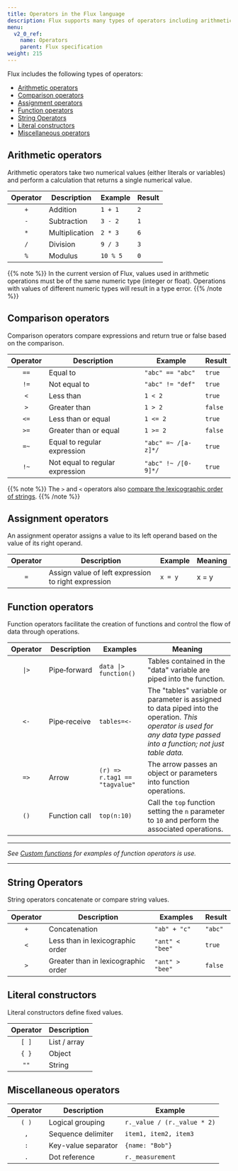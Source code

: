 ```yaml
---
title: Operators in the Flux language
description: Flux supports many types of operators including arithmetic operators, comparison operators, function operators, and others.
menu:
  v2_0_ref:
    name: Operators
    parent: Flux specification
weight: 215
---
```


Flux includes the following types of operators:

- [Arithmetic operators](#arithmetic-operators)
- [Comparison operators](#comparison-operators)
- [Assignment operators](#assignment-operators)
- [Function operators](#function-operators)
- [String Operators](#string-operators)
- [Literal constructors](#literal-constructors)
- [Miscellaneous operators](#miscellaneous-operators)

## Arithmetic operators
Arithmetic operators take two numerical values (either literals or variables) and
perform a calculation that returns a single numerical value.

| Operator | Description    | Example  | Result |
|:--------:| -----------    | -------  | ------ |
| `+`      | Addition       | `1 + 1`  | `2`    |
| `-`      | Subtraction    | `3 - 2`  | `1`    |
| `*`      | Multiplication | `2 * 3`  | `6`    |
| `/`      | Division       | `9 / 3`  | `3`    |
| `%`      | Modulus        | `10 % 5` | `0`    |

{{% note %}}
In the current version of Flux, values used in arithmetic operations must
be of the same numeric type (integer or float).
Operations with values of different numeric types will result in a type error.
{{% /note %}}

## Comparison operators
Comparison operators compare expressions and return true or false based on the comparison.

| Operator | Description                     | Example             | Result  |
|:--------:| -----------                     | -------             | ------  |
| `==`     | Equal to                        | `"abc" == "abc"`    | `true`  |
| `!=`     | Not equal to                    | `"abc" != "def"`    | `true`  |
| `<`      | Less than                       | `1 < 2`             | `true`  |
| `>`      | Greater than                    | `1 > 2`             | `false` |
| `<=`     | Less than or equal              | `1 <= 2`            | `true`  |
| `>=`     | Greater than or equal           | `1 >= 2`            | `false` |
| `=~`     | Equal to regular expression     | `"abc" =~ /[a-z]*/` | `true`  |
| `!~`     | Not equal to regular expression | `"abc" !~ /[0-9]*/` | `true`  |

{{% note %}}
The `>` and `<` operators also [compare the lexicographic order of strings](#string-operators).
{{% /note %}}

## Assignment operators
An assignment operator assigns a value to its left operand based on the value of its right operand.

| Operator | Description                                         | Example | Meaning |
|:--------:| -----------                                         | ------- | ------- |
| `=`      | Assign value of left expression to right expression | `x = y` | x = y   |


## Function operators
Function operators facilitate the creation of functions and control the flow of data through operations.

| Operator             | Description        | Examples                             | Meaning                                                                                                                                                                 |
|:--------:            | -----------        | --------                             | -------                                                                                                                                                                 |
| <code>&#124;></code> | Pipe&#8209;forward | <code>data &#124;> function()</code> | Tables contained in the "data" variable are piped into the function.                                                                                                    |
| `<-`                 | Pipe&#8209;receive | `tables=<-`                          | The "tables" variable or parameter is assigned to data piped into the operation. _This operator is used for any data type passed into a function; not just table data._ |
| `=>`                 | Arrow              | `(r) => r.tag1 == "tagvalue"`        | The arrow passes an object or parameters into function operations.                                                                                                      |
| `()`                 | Function call      | `top(n:10)`                          | Call the `top` function setting the `n` parameter to `10` and perform the associated operations.                                                                        |

---

_See [Custom functions](/v2.0/query-data/guides/custom-functions) for examples of function operators is use._

---

## String Operators
String operators concatenate or compare string values.

| Operator | Description                         | Examples        | Result  |
|:--------:| -----------                         | --------        | ------  |
| `+`      | Concatenation                       | `"ab" + "c"`    | `"abc"` |
| `<`      | Less than in lexicographic order    | `"ant" < "bee"` | `true`  |
| `>`      | Greater than in lexicographic order | `"ant" > "bee"` | `false` |

## Literal constructors
Literal constructors define fixed values.

| Operator | Description  |
|:--------:| -----------  |
| `[ ]`    | List / array |
| `{ }`    | Object       |
| `""`     | String       |

## Miscellaneous operators
| Operator | Description         | Example                     |
|:--------:| -----------         | -------                     |
| `( )`    | Logical grouping    | `r._value / (r._value * 2)` |
| `,`      | Sequence delimiter  | `item1, item2, item3`       |
| `:`      | Key-value separator | `{name: "Bob"}`             |
| `.`      | Dot reference       | `r._measurement`            |
